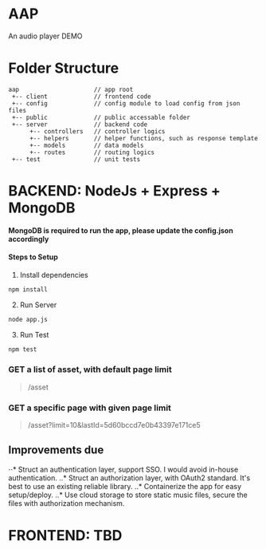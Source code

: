 # AAP
An audio player DEMO

# Folder Structure

```
aap                     // app root
 +-- client             // frontend code
 +-- config             // config module to load config from json files
 +-- public             // public accessable folder
 +-- server             // backend code
      +-- controllers   // controller logics
      +-- helpers       // helper functions, such as response template
      +-- models        // data models
      +-- routes        // routing logics
 +-- test               // unit tests
```
# BACKEND: NodeJs + Express + MongoDB

#### MongoDB is required to run the app, please update the config.json accordingly
#### Steps to Setup

1. Install dependencies

```bash
npm install
```

2. Run Server

```bash
node app.js
```

3. Run Test

```bash
npm test
```

### GET a list of asset, with default page limit
> /asset

### GET a specific page with given page limit
> /asset?limit=10&lastId=5d60bccd7e0b43397e171ce5

## Improvements due

⋅⋅* Struct an authentication layer, support SSO. I would avoid in-house authentication.
..* Struct an authorization layer, with OAuth2 standard. It's best to use an existing reliable library.
..* Containerize the app for easy setup/deploy.
..* Use cloud storage to store static music files, secure the files with authorization mechanism.

# FRONTEND: TBD